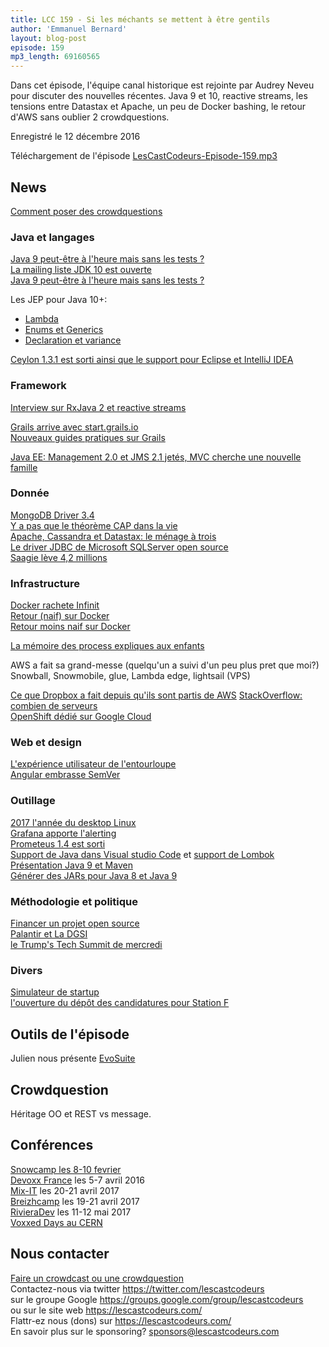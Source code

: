 ```yaml
---
title: LCC 159 - Si les méchants se mettent à être gentils
author: 'Emmanuel Bernard'
layout: blog-post
episode: 159
mp3_length: 69160565
---
```

Dans cet épisode, l'équipe canal historique est rejointe par Audrey Neveu pour discuter des nouvelles récentes.
Java 9 et 10, reactive streams, les tensions entre Datastax et Apache, un peu de Docker bashing, le retour d'AWS sans oublier 2 crowdquestions.

Enregistré le 12 décembre 2016

Téléchargement de l'épisode [LesCastCodeurs-Episode-159.mp3](http://traffic.libsyn.com/lescastcodeurs/LesCastCodeurs-Episode-159.mp3)

## News

[Comment poser des crowdquestions](https://lescastcodeurs.com/crowdcasting/)  

### Java et langages

[Java 9 peut-être à l'heure mais sans les tests ?](https://www.infoq.com/news/2016/12/java9-latest-schedule-at-risk)  
[La mailing liste JDK 10 est ouverte](http://mail.openjdk.java.net/pipermail/jdk10-dev/2016-November/thread.html)  
[Java 9 peut-être à l'heure mais sans les tests ?](https://www.infoq.com/news/2016/12/java9-latest-schedule-at-risk)  

Les JEP pour Java 10+:

* [Lambda](http://openjdk.java.net/jeps/302)
* [Enums et Generics](http://openjdk.java.net/jeps/302)
* [Declaration et variance](http://openjdk.java.net/jeps/300)

[Ceylon 1.3.1 est sorti ainsi que le support pour Eclipse et IntelliJ IDEA](https://ceylon-lang.org/blog/2016/11/22/ceylon-1-3-1/)  

### Framework

[Interview sur RxJava 2 et reactive streams](https://www.infoq.com/news/2016/11/rxjava-2-with-reactive-streams)  

[Grails arrive avec start.grails.io](http://start.grails.org)  
[Nouveaux guides pratiques sur Grails](http://guides.grails.org/)  

[Java EE: Management 2.0 et JMS 2.1 jetés, MVC cherche une nouvelle famille](https://blogs.oracle.com/theaquarium/entry/a_quick_update_on_java) 

### Donnée

[MongoDB Driver 3.4](https://github.com/mongodb/mongo-java-driver/releases/tag/r3.4.0)  
[Y a pas que le théorème CAP dans la vie](http://jvns.ca/blog/2016/11/19/a-critique-of-the-cap-theorem/)  
[Apache, Cassandra et Datastax: le ménage à trois](http://www.techrepublic.com/article/the-battle-for-apache-cassandra-highlights-major-problem-with-open-source-projects/)  
[Le driver JDBC de Microsoft SQLServer open source](https://github.com/Microsoft/mssql-jdbc/)  
[Saagie lève 4,2 millions](http://www.usine-digitale.fr/article/saagie-leve-4-2-millions-d-euros-pour-democratiser-le-big-data-mais-pas-uniquement.N465433)  

### Infrastructure

[Docker rachete Infinit](http://dockr.ly/2hdX2Jk)  
[Retour (naif) sur Docker](http://racknole.com/blog/running-docker-in-production-for-6-months/)  
[Retour moins naif sur Docker](https://thehftguy.com/2016/11/01/docker-in-production-an-history-of-failure/?utm_content=buffer4b43e&utm_medium=social&utm_source=twitter.com&utm_campaign=buffer/) 

[La mémoire des process expliques aux enfants](http://jvns.ca/blog/2016/12/03/how-much-memory-is-my-process-using-/) 

AWS a fait sa grand-messe (quelqu'un a suivi d'un peu plus pret que moi?) Snowball, Snowmobile, glue, Lambda edge, lightsail (VPS)

[Ce que Dropbox a fait depuis qu'ils sont partis de AWS](https://www.infoq.com/podcasts/preslav-le-dropbox) 
[StackOverflow: combien de serveurs](http://stackexchange.com/performance)  
[OpenShift dédié sur Google Cloud](http://cloudplatform.googleblog.com/2016/12/Red-Hats-OpenShift-Dedicated-now-generally-available-on-Google-Cloud.html) 

### Web et design

[L'expérience utilisateur de l'entourloupe](http://darkpatterns.org/)  
[Angular embrasse SemVer](https://toddmotto.com/please-stop-worrying-about-angular-3)  

### Outillage

[2017 l'année du desktop Linux](https://levlaz.org/an-ode-to-linux-desktop-users-everywhere/)  
[Grafana apporte l'alerting](http://grafana.org/blog/2016/11/09/grafana-4.0-beta-release/)  
[Prometeus 1.4 est sorti](https://prometheus.io)  
[Support de Java dans Visual studio Code](https://marketplace.visualstudio.com/items?itemName=redhat.java) et [support de Lombok](https://github.com/redhat-developer/vscode-java/wiki/Lombok-support)  
[Présentation Java 9 et Maven](http://www.slideshare.net/RobertScholte/java-9-and-the-impact-on-maven-projects-apachecon-europe-2016)  
[Générer des JARs pour Java 8 et Java 9](http://word-bits.flurg.com/multrelease-jars/) 

### Méthodologie et politique

[Financer un projet open source](https://sideway.com/room/8j)  
[Palantir et La DGSI](http://france-revolution-investigative-reporter.over-blog.com/2016/11/la-dgsi-signe-avec-palantir-societe-liee-a-la-nsa.html?utm_source=_ob_share&utm_medium=_ob_twitter&utm_campaign=_ob_sharebar)  
[le Trump's Tech Summit de mercredi](http://www.recode.net/2016/12/10/13908492/trump-tech-summit-tim-cook-apple-larry-page-google-sheryl-sandberg-facebook-nadella-microsoft) 

### Divers

[Simulateur de startup](https://toggl.com/startup-simulator/)  
[l'ouverture du dépôt des candidatures pour Station F](https://techcrunch.com/2016/12/05/with-station-f-paris-will-have-the-worlds-biggest-startup-campus/)  

## Outils de l'épisode

Julien nous présente [EvoSuite](http://www.evosuite.org/) 

## Crowdquestion

Héritage OO et REST vs message.

## Conférences

[Snowcamp les 8-10 fevrier](http://snowcamp.io)  
[Devoxx France](http://www.devoxx.fr) les 5-7 avril 2016  
[Mix-IT](https://www.mix-it.fr) les 20-21 avril 2017  
[Breizhcamp](http://www.breizhcamp.org) les 19-21 avril 2017  
[RivieraDev](http://rivieradev.fr) les 11-12 mai 2017  
[Voxxed Days au CERN](https://voxxeddays.com/cern/)  

## Nous contacter

[Faire un crowdcast ou une crowdquestion](https://lescastcodeurs.com/crowdcasting/)  
Contactez-nous via twitter <https://twitter.com/lescastcodeurs>  
sur le groupe Google <https://groups.google.com/group/lescastcodeurs>  
ou sur le site web <https://lescastcodeurs.com/>  
Flattr-ez nous (dons) sur <https://lescastcodeurs.com/>  
En savoir plus sur le sponsoring? sponsors@lescastcodeurs.com  
